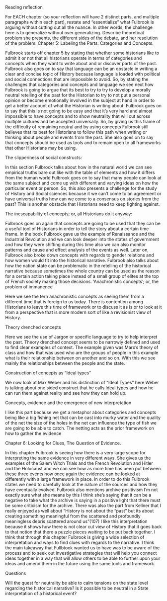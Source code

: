 Reading reflection

For EACH chapter (so your reflection will have 2 distinct parts, and multiple paragraphs within each part), restate and “essentialize” what Fulbrook is arguing without cutting out all the nuance. In other words, the challenge here is to generalize without over generalizing. Describe theoretical problem she presents, the different sides of the debate, and her resolution of the problem.
Chapter 5: Labeling the Parts: Categories and Concepts.

Fulbrook starts off chapter 5 by stating that whether some historians like to admit it or not that all historians operate in terms of categories and concepts when they want to write about and or discover parts of the past. Fulbrook also goes on to say that language can be an obstacle in writing a clear and concise topic of History because language is loaded with political and social connections that are impossible to avoid. So, by stating the challenges that categories and concepts and language we see next how Fulbrook is going to argue that its best to try to try to develop a morally neutral retelling of the past for the Historian to try to not put a personal opinion or become emotionally involved in the subject at hand in order to get a better account of what the Historian is writing about. Fulbrook goes on to say that this Is not going to be easy and that it’s very hard and almost impossible to have concepts and to show neutrality that will cut across multiple cultures and be accepted universally. So, by giving us this frame of the difficulty of remaining neutral and by using concepts Fulbrook still believes that its best for Historians to follow this path when writing or thinking about people and events from the past. She also goes on to say that concepts should be used as tools and to remain open to all frameworks that other Historians may be using. 

The slipperiness of social constructs: 

In this section Fulbrook talks about how in the natural world we can see empirical truths bare out like with the table of elements and how it differs from the human world Fulbrook goes on to say that many people can look at the same subject and come up with different and varying ideas on how the particular event or person. So, this also presents a challenge for the study of History and Social sciences because it we can’t come to an agreement or have universal truths how can we come to a consensus on stories from the past? This is another obstacle that Historians need to keep fighting against. 

The inescapability of concepts; or, all Historians do it anyway: 

Fulbrook goes on again that concepts are going to be used that they can be a useful tool of Historians in order to tell the story about a certain time frame. In the book Fulbrook gave us the example of Renaissance and the Industrial Revolution and we can look deeper into the states of government and how they were shifting during this time also we can also monitor patterns and cause and effect analysis of the events as well. Later on, Fulbrook also broke down concepts with regards to gender relations and how women would fit into the historical narrative. Fulbrook also talks about how the nation state can be problematic in the retelling of the historical narrative because sometimes the whole country can be used as the reason for a certain action taking place instead of a small group of elites at the top of French society making those decisions. 
‘Anachronistic concepts’; or, the problem of immanence 

Here we see the tern anachronistic concepts as seeing them from a different time that is foreign to us today. There is contention among Historians to leave this time of framework or to discuss it as is or to look at it from a perspective that is more modern sort of like a revisionist view of History. 

Theory drenched concepts 

Here we see the use of Jargon or specific language to try to help interpret the past. Theory drenched concept seems to be narrowly defined and used to find clear examples of context. The example given was Marx’s theory of class and how that was used who are the groups of people in this example what is their relationship between on another and so on. With this we see mainly the relationships between the people and the state. 

Construction of concepts as “Ideal types”

We now look at Max Weber and his distinction of “Ideal Types” here Weber is talking about one sided construct that he calls Ideal types and how he can run them against reality and see how they can hold up. 

Concepts, evidence and the emergence of new interpretation

I like this part because we get a metaphor about categories and concepts being like a big fishing net that can be cast into murky water and the quality of the net the size of the holes in the net can influence the type of fish we are going to be able to catch. The netting acts as the prior framework on how to gather the evidence 

Chapter 6: Looking for Clues, The Question of Evidence. 

In this chapter Fulbrook is seeing how there is a very large scope for interpreting the same evidence in very different ways.  She gives us the examples of the Salem Witch Trials and the French Revolution and Hitler and the Holocaust and we can see how as more time has been put between these three events how once again the evidence can be looked at differently with a large framework in place. In order to do this Fulbrook states we need to carefully look at the nature of the sources and how they have eventually evolved. Fulbrook also mentions archive positivism I’m not exactly sure what she means by this I think she’s saying that it can be a negative to take what the archive is saying in a positive light that there must be some criticism for the archive. There was also the part from Kellner that I really enjoyed as well about “History is not about the “past” but its about creating something meaningful from the scattered and profoundly meaningless debris scattered around us”(107)  I like this interpretation because it shows how there is not clear cut view of History that it goes back to that notion that there a puzzle pieces waiting to be put back together. 
I think that through this chapter Fulbrook is giving a wide selection of interpretation and  ways to find clues with regards to the narrative. I think the main takeaway that Fullbtook wanted us to have was to be aware of the process and to seek out investigative strategies that will help you connect ideas together in a way that will allow others to be able to further upon your ideas and amend them in the future using the same tools and framework. 


Questions 

Will the quest for neutrality be able to calm tensions on the state level regarding the historical narrative? Is it possible to be neutral in a State interpretation of a historical event? 
